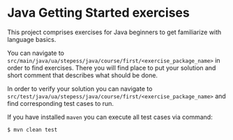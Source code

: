 # Java Getting Started exercises

This project comprises exercises for Java beginners to get familiarize with language basics. 

You can navigate to `src/main/java/ua/stepess/java/course/first/<exercise_package_name>` in order to find exercises. 
There you will find place to put your solution and short comment that describes what should be done.

In order to verify your solution you can navigate to `src/test/java/ua/stepess/java/course/first/<exercise_package_name>`
and find corresponding test cases to run.

If you have installed `maven` you can execute all test cases via command:
```
$ mvn clean test
``` 
